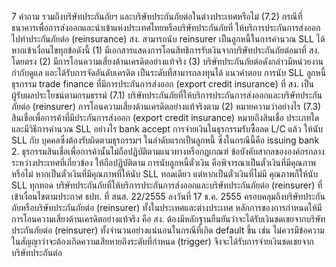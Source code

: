7
คำถาม
รวมถึงบริษัทประกันภัยฯ และบริษัทประกันภัยต่อในต่างประเทศหรือไม่
(7.2) กรณีที่ธนาคารเพื่อการส่งออกและนําเข้าแห่งประเทศไทยหรือบริษัทประกันภัยที่
ให้บริการประกันการส่งออกไปทำประกันภัยต่อ (reinsurance) สง. สามารถนับ reinsurer
เป็นลูกหนี้ในการคำนวณ SLL ได้หากเข้าเงื่อนไขทุกข้อดังนี้
(1) มีเอกสารแสดงการโอนสิทธิการรับเงินจากบริษัทประกันภัยต่อมาที่ สง. โดยตรง
(2) มีการโอนความเสี่ยงด้านเครดิตอย่างแท้จริง
(3) บริษัทประกันภัยต่อดังกล่าวมีหน่วยงานกำกับดูแล และได้รับการจัดอันดับเครดิต
เป็นระดับที่สามารถลงทุนได้
แนวคําตอบ
การนับ SLL ลูกหนี้ธุรกรรม trade finance ที่มีการประกันการส่งออก (export credit insurance) ที่ สง. เป็นผู้รับผลประโยชน์ตามกรมธรรม์
(7.1) บริษัทประกันภัยที่ให้บริการประกันการส่งออกและบริษัทประกันภัยต่อ (reinsurer)
การโอนความเสี่ยงด้านเครดิตอย่างแท้จริงตาม (2) หมายความว่าอย่างไร
(7.3) สินเชื่อเพื่อการค้าที่มีประกันการส่งออก (export credit insurance) หมายถึงสินเชื่อ
ประเภทใด และมีวิธีการคำนวณ SLL อย่างไร
bank accept การจ่ายเงินในธุรกรรมรับซื้อลด L/C แล้ว ให้นับ SLL กับ
บุคคลซึ่งต้องรับผิดตามธุรกรรมฯ ในลำดับแรกเป็นลูกหนี้ ซึ่งในกรณีนี้คือ
issuing bank
2. ธุรกรรมสินเชื่อเพื่อการค้านั้นไม่ถือปฏิบัติตามแนวทางหรือกฎเกณฑ์
ข้อบังคับสากลขององค์กรกลางระหว่างประเทศที่เกี่ยวข้อง ให้ถือปฏิบัติตาม
การนับลูกหนี้ตั๋วเงิน คือพิจารณาเป็นตั๋วเงินที่มีคุณภาพหรือไม่
หากเป็นตั๋วเงินที่มีคุณภาพที่ให้นับ SLL ทอดเดียว แต่หากเป็นตั๋วเงินที่ไม่มี
คุณภาพก็ให้นับ SLL ทุกทอด
บริษัทประกันภัยที่ให้บริการประกันการส่งออกและบริษัทประกันภัยต่อ
(reinsurer) ที่เข้าเงื่อนไขตามประกาศ ธปท. ที่ สนส. 22/2555 ลงวันที่
17 ธ.ค. 2555 ครอบคลุมถึงบริษัทประกันภัยหรือบริษัทประกันภัยต่อ
(reinsurer) ทั้งในประเทศและต่างประเทศ
หลักการของการกำหนดให้มีการโอนความเสี่ยงด้านเครดิตอย่างแท้จริง คือ
สง. ต้องมีหลักฐานยืนยันว่าจะได้รับเงินชดเชยจากบริษัทประกันภัยต่อ
(reinsurer) ทั้งจํานวนอย่างแน่นอนในกรณีที่เกิด default ขึ้น เช่น
ไม่ควรมีข้อความในสัญญาว่าจะต้องเกิดความเสียหายถึงระดับที่กำหนด
(trigger) จึงจะได้รับการจ่ายเงินชดเชยจากบริษัทประกันต่อ
